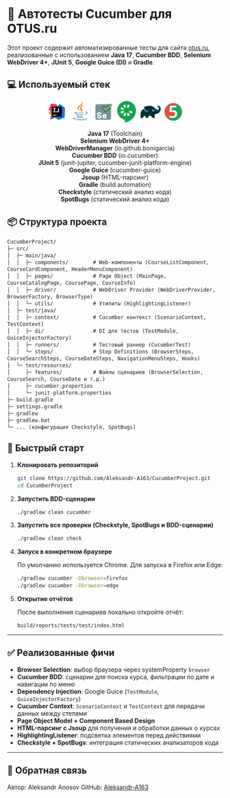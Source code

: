 # 🧪 Автотесты Cucumber для OTUS.ru

Этот проект содержит автоматизированные тесты для сайта [otus.ru](https://otus.ru), реализованные с использованием **Java 17**, **Cucumber BDD**, **Selenium WebDriver 4+**, **JUnit 5**, **Google Guice (DI)** и **Gradle**.


##  :computer: Используемый стек

<p align="center">
<a href="https://www.jetbrains.com/idea/"><img width="10%" title="IntelliJ IDEA" src="media/logo/Intelij_IDEA.svg"></a>
<a href="https://www.java.com/"><img width="10%" title="Java" src="media/logo/Java.svg"></a>
<a href="https://www.selenium.dev/"><img width="10%" title="Selenium" src="media/logo/Selenium.svg"></a>
<a href="https://cucumber.io/"><img width="10%" title="Cucumber" src="media/logo/Cucumber.svg"></a>
<a href="https://gradle.org/"><img width="10%" title="Gradle" src="media/logo/Gradle.svg"></a>
<a href="https://junit.org/junit5/"><img width="10%" title="JUnit5" src="media/logo/JUnit5.svg"></a>
</p>

<div align="center">

**Java 17** (Toolchain)  
**Selenium WebDriver 4+**  
**WebDriverManager** (io.github.bonigarcia)  
**Cucumber BDD** (io.cucumber)  
**JUnit 5** (junit-jupiter, cucumber-junit-platform-engine)  
**Google Guice** (cucumber-guice)  
**Jsoup** (HTML-парсинг)  
**Gradle** (build automation)  
**Checkstyle** (статический анализ кода)  
**SpotBugs** (статический анализ кода)  

</div>

## 📦 Структура проекта

```
CucumberProject/
├─ src/
│  ├─ main/java/
│  │  ├─ components/        # Web-компоненты (CourseListComponent, CourseCardComponent, HeaderMenuComponent)
│  │  ├─ pages/             # Page Object (MainPage, CourseCatalogPage, CoursePage, CourseInfo)
│  │  ├─ driver/            # WebDriver Provider (WebDriverProvider, BrowserFactory, BrowserType)
│  │  └─ utils/             # Утилиты (HighlightingListener)
│  ├─ test/java/
│  │  ├─ context/           # Cucumber контекст (ScenarioContext, TestContext)
│  │  ├─ di/                # DI для тестов (TestModule, GuiceInjectorFactory)
│  │  ├─ runners/           # Тестовый раннер (CucumberTest)
│  │  └─ steps/             # Step Definitions (BrowserSteps, CourseSearchSteps, CourseDateSteps, NavigationMenuSteps, Hooks)
│  └─ test/resources/
│     ├─ features/          # Файлы сценариев (BrowserSelection, CourseSearch, CourseDate и т.д.)
│     ├─ cucumber.properties
│     └─ junit-platform.properties
├─ build.gradle
├─ settings.gradle
├─ gradlew
├─ gradlew.bat
└─ ... (конфигурация Checkstyle, SpotBugs)
```

## 🚀 Быстрый старт

1. **Клонировать репозиторий**

   ```bash
   git clone https://github.com/Aleksandr-A163/CucumberProject.git
   cd CucumberProject
   ```

2. **Запустить BDD-сценарии**

   ```bash
   ./gradlew clean cucumber
   ```

3. **Запустить все проверки (Checkstyle, SpotBugs и BDD-сценарии)**

   ```bash
   ./gradlew clean check
   ```

4. **Запуск в конкретном браузере**

   По умолчанию используется Chrome. Для запуска в Firefox или Edge:

   ```bash
   ./gradlew cucumber -Dbrowser=firefox
   ./gradlew cucumber -Dbrowser=edge
   ```

5. **Открытие отчётов**

   После выполнения сценариев локально откройте отчёт:

   ```
   build/reports/tests/test/index.html
   ```

---

## ✅ Реализованные фичи

* **Browser Selection**: выбор браузера через systemProperty `browser`
* **Cucumber BDD**: сценарии для поиска курса, фильтрации по дате и навигации по меню
* **Dependency Injection**: Google Guice (`TestModule`, `GuiceInjectorFactory`)
* **Cucumber Context**: `ScenarioContext` и `TestContext` для передачи данных между степами
* **Page Object Model + Component Based Design**
* **HTML-парсинг с Jsoup** для получения и обработки данных о курсах
* **HighlightingListener**: подсветка элементов перед действиями
* **Checkstyle + SpotBugs**: интеграция статических анализаторов кода


---

## 📧 Обратная связь

Автор: Aleksandr Anosov
GitHub: [Aleksandr-A163](https://github.com/Aleksandr-A163)
